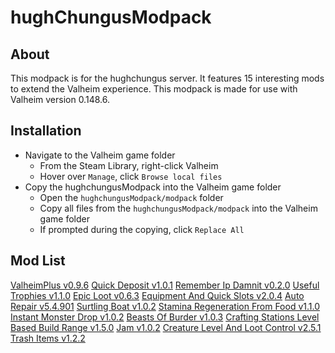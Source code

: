 # hughChungusModpack

## About

This modpack is for the hughchungus server. It features 15 interesting mods to extend the Valheim experience. This modpack is made for use with Valheim version 0.148.6.

## Installation

- Navigate to the Valheim game folder
  - From the Steam Library, right-click Valheim
  - Hover over `Manage`, click `Browse local files`
- Copy the hughchungusModpack into the Valheim game folder
  - Open the `hughchungusModpack/modpack` folder
  - Copy all files from the `hughchungusModpack/modpack` into the Valheim game folder
  - If prompted during the copying, click `Replace All`

## Mod List

[ValheimPlus v0.9.6](https://valheim.thunderstore.io/package/ValheimPlus/ValheimPlus/)
[Quick Deposit v1.0.1](https://valheim.thunderstore.io/package/MaGic/Quick_Deposit/)
[Remember Ip Damnit v0.2.0](https://valheim.thunderstore.io/package/Xenofell/RememberIPDamnit/)
[Useful Trophies v1.1.0](https://valheim.thunderstore.io/package/Khairex/Useful_Trophies/)
[Epic Loot v0.6.3](https://valheim.thunderstore.io/package/RandyKnapp/EpicLoot/)
[Equipment And Quick Slots v2.0.4](https://valheim.thunderstore.io/package/RandyKnapp/EquipmentAndQuickSlots/)
[Auto Repair v5.4.901](https://valheim.thunderstore.io/package/Tekla/AutoRepair/)
[Surtling Boat v1.0.2](https://valheim.thunderstore.io/package/swazrgb/Surtling_Boat/)
[Stamina Regeneration From Food v1.1.0](https://valheim.thunderstore.io/package/Smoothbrain/StaminaRegenerationFromFood/)
[Instant Monster Drop v1.0.2](https://valheim.thunderstore.io/package/MahLanna/InstantMonsterDrop/)
[Beasts Of Burder v1.0.3](https://valheim.thunderstore.io/package/clevel/BeastsOfBurden/)
[Crafting Stations Level Based Build Range v1.5.0](https://valheim.thunderstore.io/package/Smallo/CraftingStationsLevelBasedBuildRange/)
[Jam v1.0.2](https://valheim.thunderstore.io/package/RandyKnapp/Jam/)
[Creature Level And Loot Control v2.5.1](https://valheim.thunderstore.io/package/Smoothbrain/CreatureLevelAndLootControl/)
[Trash Items v1.2.2](https://valheim.thunderstore.io/package/virtuaCode/TrashItems/)
